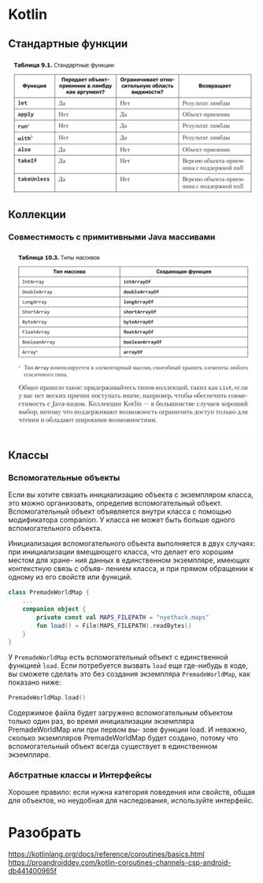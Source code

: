 # Kotlin

## Стандартные функции

![](../../assets/img/kotlin_std_fun.png)

## Коллекции

### Совместимость с примитивными Java массивами

![](../../assets/img/kotlin_std_java_arrays.png)

## Классы

### Вспомогательные объекты

Если вы хотите связать инициализацию объекта с экземпляром класса, это можно организовать, определив вспомогательный объект. Вспомогательный объект объявляется внутри класса с помощью модификатора companion. У класса не может быть больше одного вспомогательного объекта.

Инициализация вспомогательного объекта выполняется в двух случаях: при инициализации вмещающего класса, что делает его хорошим местом для хране- ния данных в единственном экземпляре, имеющих контекстную связь с объяв- лением класса, и при прямом обращении к одному из его свойств или функций.

```kotlin
class PremadeWorldMap {
    ...
    companion object {
        private const val MAPS_FILEPATH = "nyethack.maps"
        fun load() = File(MAPS_FILEPATH).readBytes()
    }
}
```

У `PremadeWorldMap` есть вспомогательный объект с единственной функцией `load`. Если потребуется вызвать `load` еще где-нибудь в коде, вы сможете сделать это без создания экземпляра `PremadeWorldMap`, как показано ниже:

```kotlin
PremadeWorldMap.load()
```

Содержимое файла будет загружено вспомогательным объектом только один раз, во время инициализации экземпляра PremadeWorldMap или при первом вы- зове функции load. И неважно, сколько экземпляров PremadeWorldMap будет создано, потому что вспомогательный объект всегда существует в единственном экземпляре.

### Абстратные классы и Интерфейсы

Хорошее правило: если нужна категория поведения или свойств, общая для объектов, но неудобная для наследования, используйте интерфейс.

# Разобрать
https://kotlinlang.org/docs/reference/coroutines/basics.html
https://proandroiddev.com/kotlin-coroutines-channels-csp-android-db441400965f
